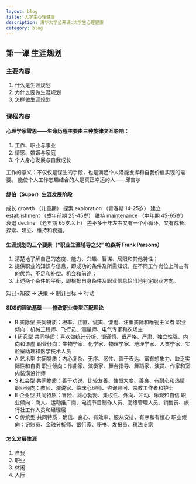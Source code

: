 ```yaml
---
layout: blog
title: 大学生心理健康
description: 清华大学公开课:大学生心理健康
category: blog
---
```


## 第一课 生涯规划
### 主要内容
1. 什么是生涯规划
2. 为什么要做生涯规划
3. 怎样做生涯规划
 
### 课程内容
#### 心理学家雪恩——生命历程主要由三种旋律交互影响：
1. 工作、职业与事业
2. 情感、婚姻与家庭
3. 个人身心发展与自我成长
 
工作的意义：不仅仅是谋生的手段，也是满足个人潜能发挥和自我价值实现的需要。
能使个人工作志趣结合的人是真正幸运的人——邱吉尔
 
#### 舒伯（Super）生涯发展阶段
成长 growth （儿童期）
探索 exploration （青春期 14-25岁）
建立 establishment （成年前期 25-45岁）
维持 maintenance （中年期 45-65岁）
衰退 decline （老年期 65岁以上）
差不多十年左右又有一个小循环，又有成长、探索、建立、维持和衰退。
 
#### 生涯规划的三个要素（“职业生涯辅导之父” 帕森斯 Frank Parsons）
1. 清楚地了解自己的态度、能力、兴趣、智谋、局限和其他特性；
2. 提供职业的知识与信息，即成功的条件及所需知识，在不同工作岗位上所占有的优势、不足和补偿、机会和前途；
3. 上述两个条件的平衡，即根据自身条件及职业信息恰当地判定职业方向。
 
知己+知彼 -> 决策 -> 制订目标 -> 行动
 
#### SDS的理论基础——修改职业类型匹配理论
- R 实际型
共同特质：坦率、正直、诚实、谦逊、注重实际和唯物主义者
职业倾向：机械工程师、飞行员、测量师、电气专家和农场主
- I 研究型
共同特质：喜欢做统计分析、很谨慎、很严格、严肃、独立性强、内向和谦虚
职业倾向：生物学家、化学家、物理学家、地理学家、人类学家、实验室助理和医学技术人员
- A 艺术型
共同特质：内心复杂、无序、感性、善于表达、富有想象力、缺乏实际性和自责
职业倾向：作曲家、演奏家、舞台指导、舞蹈家、演员、作家和室内装潢设计师
- S 社会型
共同物质：善于劝说、比较友善、慷慨大度、善良、有耐心和热情
职业倾向：教师、演说家、临床心理师、咨询顾问、宗教工作者和护士
- E 企业型
共同特质：冒险、雄心勃勃、集权性、外向、冲动、乐观和自信
职业倾向：商人、运动推广商、电视节目制作人员、高级管理人员、销售员、旅行社工作人员和经理层
- C 传统型
共同特质：确信、良心、有效率、服从安排、有序和有恒心
职业倾向：记账员、金融分析师、银行家、秘书、发报员、税法专家
 
#### 怎么发展生涯
1. 自我
2. 职业
3. 休闲
4. 人际
